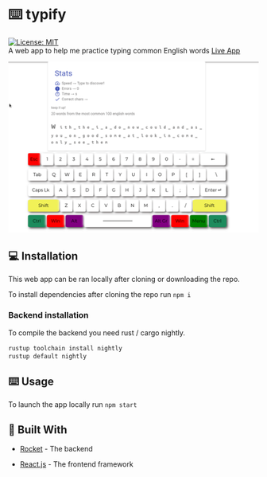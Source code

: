 # :keyboard: typify
 [![License: MIT](https://img.shields.io/badge/License-MIT-yellow.svg)](https://opensource.org/licenses/MIT)  
A web app to help me practice typing common English words [Live App](https://j1m-ryan.github.io/typify/)  


![](images/program.gif)  
## :computer: Installation

This web app can be ran locally after cloning or downloading the repo.  

To install dependencies after cloning the repo run `npm i`  

### Backend installation
To compile the backend you need rust / cargo nightly.
```
rustup toolchain install nightly
rustup default nightly
```

## :keyboard: Usage

To launch the app locally run `npm start`


## :hammer: Built With

- [Rocket](https://rocket.rs/) - The backend

- [React.js](https://reactjs.org/) - The frontend framework

